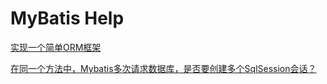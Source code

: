 # MyBatis Help

[实现一个简单ORM框架](https://zhuanlan.zhihu.com/p/445145174)

[在同一个方法中，Mybatis多次请求数据库，是否要创建多个SqlSession会话？](https://www.jianshu.com/p/5a72006e7779)